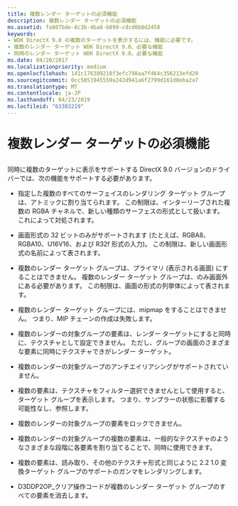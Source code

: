 ```yaml
---
title: 複数レンダー ターゲットの必須機能
description: 複数レンダー ターゲットの必須機能
ms.assetid: fa807bde-8c3b-4ba8-b899-cdcd0b8d2458
keywords:
- WDK DirectX 9.0 の複数のターゲットを表示するには、機能に必要です。
- 複数のレンダー ターゲット WDK DirectX 9.0、必要な機能
- 同時のレンダー ターゲット WDK DirectX 9.0、必要な機能
ms.date: 04/20/2017
ms.localizationpriority: medium
ms.openlocfilehash: 141c176389218f3efc798aa7f464c356213efd20
ms.sourcegitcommit: 0cc5051945559a242d941a6f2799d161d8eba2a7
ms.translationtype: MT
ms.contentlocale: ja-JP
ms.lasthandoff: 04/23/2019
ms.locfileid: "63383219"
---
```

# <a name="required-features-for-multiple-render-targets"></a>複数レンダー ターゲットの必須機能


## <span id="ddk_required_features_for_multiple_render_targets_gg"></span><span id="DDK_REQUIRED_FEATURES_FOR_MULTIPLE_RENDER_TARGETS_GG"></span>


同時に複数のターゲットに表示をサポートする DirectX 9.0 バージョンのドライバーでは、次の機能をサポートする必要があります。

-   指定した複数のすべてのサーフェイスのレンダリング ターゲット グループは、アトミックに割り当てられます。 この制限は、インターリーブされた複数の RGBA チャネルで、新しい種類のサーフェスの形式として扱います。 これによって対処されます。

-   画面形式の 32 ビットのみがサポートされます (たとえば、RGBA8、RGBA10、U16V16、および R32f 形式の入力)。 この制限は、新しい画面形式の名前によって表されます。

-   複数のレンダー ターゲット グループは、プライマリ (表示される画面) にすることはできません。 複数のレンダー ターゲット グループは、のみ画面外にある必要があります。 この制限は、画面の形式の列挙体によって表されます。

-   複数のレンダー ターゲット グループには、mipmap をすることはできません。 つまり、MIP チェーンの作成は失敗します。

-   複数のレンダーの対象グループの要素は、レンダー ターゲットにすると同時に、テクスチャとして設定できません。 ただし、グループの画面のさまざまな要素に同時にテクスチャできがレンダー ターゲット。

-   複数のレンダーの対象グループのアンチエイリアシングがサポートされていません。

-   複数の要素は、テクスチャをフィルター選択できませんとして使用すると、ターゲット グループを表示します。 つまり、サンプラーの状態に影響する可能性なし、参照します。

-   複数のレンダーの対象グループの要素をロックできません。

-   複数のレンダーの対象グループの複数の要素は、一般的なテクスチャのようなさまざまな段階に各要素を割り当てることで、同時に使用できます。

-   複数の要素は、読み取り、その他のテクスチャ形式と同じように 2.2 1.0 変換ターゲット グループのサポートのガンマをレンダリングします。

-   D3DDP2OP\_クリア操作コードが複数のレンダー ターゲット グループのすべての要素を消去します。

 

 





